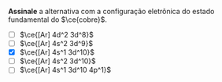 **Assinale** a alternativa com a configuração eletrônica do estado fundamental do $\ce{cobre}$.

- [ ] $\ce{[Ar] 4d^2 3d^8}$
- [ ] $\ce{[Ar] 4s^2 3d^9}$
- [x] $\ce{[Ar] 4s^1 3d^10}$
- [ ] $\ce{[Ar] 4s^2 3d^10}$
- [ ] $\ce{[Ar] 4s^1 3d^10 4p^1}$
